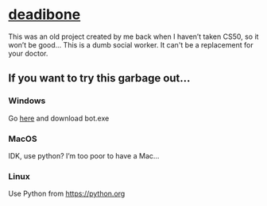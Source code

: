 # [deadibone](https://deadibone.github.io)
This was an old project created by me back when I haven’t taken CS50, so it won’t be good…
This is a dumb social worker. It can't be a replacement for your doctor.

## If you want to try this garbage out...
### Windows
Go [here](https://github.com/deadibone/socialworkgpt/releases/11) and download bot.exe

### MacOS
IDK, use python? I’m too poor to have a Mac…

### Linux
Use Python from https://python.org
